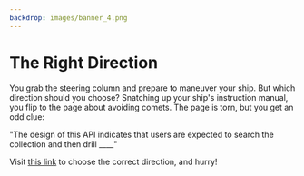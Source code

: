 ```yaml
---
backdrop: images/banner_4.png
---
```


# The Right Direction

You grab the steering column and prepare to maneuver your ship. But which direction should you choose? Snatching up your ship's instruction manual, you flip to the page about avoiding comets. The page is torn, but you get an odd clue:

"The design of this API indicates that users are expected to search the collection and then drill ____" 

Visit [this link](https://docs.microsoft.com/en-us/learn/modules/use-apis-discover-museum-art/4-query-met-api?WT.mc_id=academic-11769-cxa) to choose the correct direction, and hurry!

<Directions/>
